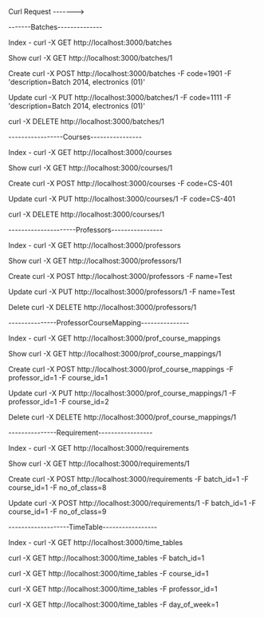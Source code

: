 Curl Request    ------->

-------Batches--------------

Index -
curl -X GET http://localhost:3000/batches

Show
curl -X GET http://localhost:3000/batches/1

Create
curl -X POST http://localhost:3000/batches -F code=1901  -F 'description=Batch 2014, electronics  (01)'


Update
curl -X PUT http://localhost:3000/batches/1  -F code=1111 -F 'description=Batch 2014, electronics  (01)'

curl -X DELETE http://localhost:3000/batches/1


-----------------Courses----------------

Index -
curl -X GET http://localhost:3000/courses

Show
curl -X GET http://localhost:3000/courses/1

Create
curl -X POST http://localhost:3000/courses  -F code=CS-401

Update
curl -X PUT http://localhost:3000/courses/1  -F code=CS-401

curl -X DELETE http://localhost:3000/courses/1


---------------------Professors----------------

Index -
curl -X GET http://localhost:3000/professors

Show
curl -X GET http://localhost:3000/professors/1

Create
curl -X POST http://localhost:3000/professors -F name=Test

Update
curl -X PUT http://localhost:3000/professors/1 -F name=Test

Delete
curl -X DELETE http://localhost:3000/professors/1


---------------ProfessorCourseMapping---------------

Index -
curl -X GET http://localhost:3000/prof_course_mappings

Show
curl -X GET http://localhost:3000/prof_course_mappings/1

Create
curl -X POST http://localhost:3000/prof_course_mappings  -F professor_id=1 -F course_id=1

Update
curl -X PUT http://localhost:3000/prof_course_mappings/1  -F professor_id=1 -F course_id=2

Delete
curl -X DELETE http://localhost:3000/prof_course_mappings/1

---------------Requirement-----------------


Index -
curl -X GET http://localhost:3000/requirements

Show
curl -X GET http://localhost:3000/requirements/1

Create
curl -X POST http://localhost:3000/requirements  -F batch_id=1 -F course_id=1 -F no_of_class=8

Update
curl -X POST http://localhost:3000/requirements/1  -F batch_id=1 -F course_id=1 -F no_of_class=9


-------------------TimeTable-----------------

Index -
curl -X GET http://localhost:3000/time_tables

curl -X GET http://localhost:3000/time_tables -F batch_id=1

curl -X GET http://localhost:3000/time_tables -F course_id=1

curl -X GET http://localhost:3000/time_tables -F professor_id=1

curl -X GET http://localhost:3000/time_tables -F day_of_week=1
